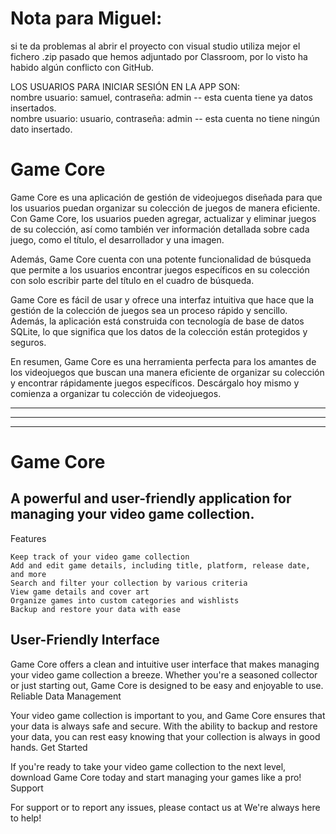 # Nota para Miguel: 
si te da problemas al abrir el proyecto con visual studio utiliza mejor el fichero .zip pasado que hemos adjuntado por Classroom, por lo visto ha habido algún conflicto con GitHub.

LOS USUARIOS PARA INICIAR SESIÓN EN LA APP SON:  
nombre usuario: samuel, contraseña: admin  -- esta cuenta tiene ya datos insertados.  
nombre usuario: usuario, contraseña: admin -- esta cuenta no tiene ningún dato insertado.  

# Game Core

Game Core es una aplicación de gestión de videojuegos diseñada para que los usuarios puedan organizar su colección de juegos de manera eficiente. Con Game Core, 
los usuarios pueden agregar, actualizar y eliminar juegos de su colección, así como también ver información detallada sobre cada juego, como el título, 
el desarrollador y una imagen.

Además, Game Core cuenta con una potente funcionalidad de búsqueda que permite a los usuarios encontrar juegos específicos en su colección con solo escribir parte del 
título en el cuadro de búsqueda.

Game Core es fácil de usar y ofrece una interfaz intuitiva que hace que la gestión de la colección de juegos sea un proceso rápido y sencillo. Además, la aplicación está 
construida con tecnología de base de datos SQLite, lo que significa que los datos de la colección están protegidos y seguros.

En resumen, Game Core es una herramienta perfecta para los amantes de los videojuegos que buscan una manera eficiente de organizar su colección y encontrar rápidamente 
juegos específicos. Descárgalo hoy mismo y comienza a organizar tu colección de videojuegos.

-----------------------------------------------------------------------------------------------------------------------------------------------------------------------
-----------------------------------------------------------------------------------------------------------------------------------------------------------------------
-----------------------------------------------------------------------------------------------------------------------------------------------------------------------

# Game Core

## A powerful and user-friendly application for managing your video game collection.
Features

    Keep track of your video game collection
    Add and edit game details, including title, platform, release date, and more
    Search and filter your collection by various criteria
    View game details and cover art
    Organize games into custom categories and wishlists
    Backup and restore your data with ease

## User-Friendly Interface

Game Core offers a clean and intuitive user interface that makes managing your video game collection a breeze. Whether you're a seasoned collector or just starting out, Game Core is designed to be easy and enjoyable to use.
Reliable Data Management

Your video game collection is important to you, and Game Core ensures that your data is always safe and secure. With the ability to backup and restore your data, you can rest easy knowing that your collection is always in good hands.
Get Started

If you're ready to take your video game collection to the next level, download Game Core today and start managing your games like a pro!
Support

For support or to report any issues, please contact us at  We're always here to help!
